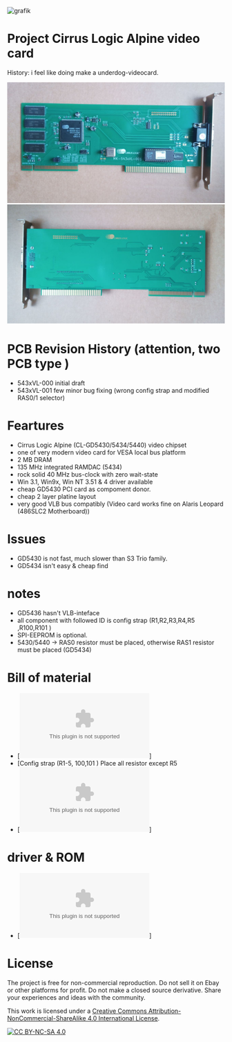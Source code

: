 

![grafik](https://github.com/matt1187/543xVL/assets/155289528/43506921-22c4-47fc-8ca6-a63f27ec4e19)


# Project  Cirrus Logic Alpine video card

History: i feel like doing make a underdog-videocard.

![pictures](https://github.com/matt1187/543xVL/blob/main/photo/543xVL_1.jpg)
![pictures](https://github.com/matt1187/543xVL/blob/main/photo/543xVL_2.jpg)

# PCB Revision History  (attention, two PCB type )
- 543xVL-000 initial draft
- 543xVL-001 few minor bug fixing (wrong config strap and modified RAS0/1 selector)

# Feartures
- Cirrus Logic Alpine (CL-GD5430/5434/5440) video chipset 
- one of very modern video card for VESA local bus platform
- 2 MB DRAM
- 135 MHz integrated RAMDAC (5434)
- rock solid  40 MHz bus-clock with zero wait-state
- Win 3.1, Win9x, Win NT 3.51 & 4 driver available
- cheap GD5430 PCI card as compoment donor.
- cheap 2 layer platine layout 
- very good VLB bus compatibly (Video card works fine on Alaris Leopard (486SLC2 Motherboard))


  
# Issues 
- GD5430 is not fast, much slower than S3 Trio family.   
- GD5434 isn't easy & cheap find


# notes
- GD5436 hasn't VLB-inteface
- all component with  followed ID is config strap (R1,R2,R3,R4,R5 ,R100,R101 )
- SPI-EEPROM is optional.
-  5430/5440 ->  RAS0 resistor must be placed,  otherwise  RAS1  resistor must be placed (GD5434)
 

# Bill of material

- [![csv-file ](https://github.com/matt1187/543xVL/blob/main/gerber/543xVL-001.csv)]
- [Config strap (R1-5, 100,101 ) Place all resistor except R5
- [![Gerber file](https://github.com/matt1187/543xVL/blob/main/gerber/543xVL-001.zip)]

# driver & ROM 
- [![Cirrus Logic ROM generic, from PCI donor card](https://github.com/matt1187/543xVL/blob/main/rom/rom.zip)]







# License
The project is free for non-commercial reproduction. Do not sell it on Ebay or other platforms for profit. Do not make a closed source derivative. Share your experiences and ideas with the community.

This work is licensed under a [Creative Commons Attribution-NonCommercial-ShareAlike 4.0 International License][cc-by-nc-sa].

[![CC BY-NC-SA 4.0][cc-by-nc-sa-image]][cc-by-nc-sa]

[cc-by-nc-sa]: http://creativecommons.org/licenses/by-nc-sa/4.0/
[cc-by-nc-sa-image]: https://licensebuttons.net/l/by-nc-sa/4.0/88x31.png
